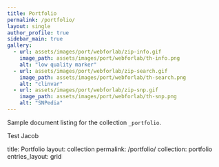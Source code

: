 ```yaml
---
title: Portfolio
permalink: /portfolio/
layout: single
author_profile: true
sidebar_main: true
gallery:
  - url: assets/images/port/webforlab/zip-info.gif
    image_path: assets/images/port/webforlab/th-info.png
    alt: "low quality marker"
  - url: assets/images/port/webforlab/zip-search.gif
    image_path: assets/images/port/webforlab/th-search.png
    alt: "clinvar"
  - url: assets/images/port/webforlab/zip-snp.gif
    image_path: assets/images/port/webforlab/th-snp.png
    alt: "SNPedia"
---
```


Sample document listing for the collection `_portfolio`.


Test Jacob

title: Portfolio
layout: collection
permalink: /portfolio/
collection: portfolio
entries_layout: grid